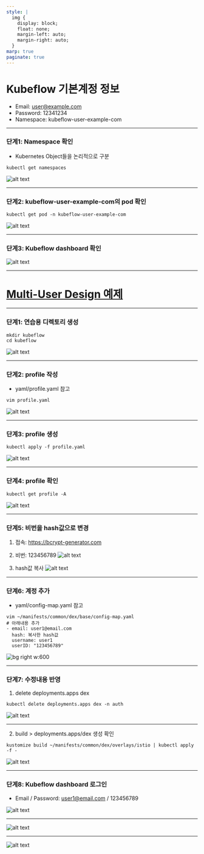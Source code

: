```yaml
---
style: |
  img {
    display: block;
    float: none;
    margin-left: auto;
    margin-right: auto;
  }
marp: true
paginate: true
---
```

# Kubeflow 기본계정 정보
- Email: user@example.com
- Password: 12341234
- Namespace: kubeflow-user-example-com

---
### 단계1: Namespace 확인
- Kubernetes Object들을 논리적으로 구분 
```shell
kubectl get namespaces
```
![alt text](./img/image.png)

---
### 단계2: kubeflow-user-example-com의 pod 확인 
```shell
kubectl get pod -n kubeflow-user-example-com
```
![alt text](./img/image-1.png)

---
### 단계3: Kubeflow dashboard 확인 
![alt text](./img/image-2.png)

---
# [Multi-User Design 예제](https://v1-5-branch.kubeflow.org/docs/components/multi-tenancy/getting-started/)

---
### 단계1: 연습용 디렉토리 생성
```shell
mkdir kubeflow
cd kubeflow
```
![alt text](./img/image-3.png)

---
### 단계2: profile 작성
- yaml/profile.yaml 참고 
```shell
vim profile.yaml
```
![alt text](./img/image-4.png)

---
### 단계3: profile 생성
```shell
kubectl apply -f profile.yaml
```
![alt text](./img/image-5.png)

---
### 단계4: profile 확인
```shell
kubectl get profile -A
```
![alt text](./img/image-6.png)

---
### 단계5: 비번을 hash값으로 변경
1. 접속: https://bcrypt-generator.com
2. 비번: 123456789
![alt text](./img/image-7.png)

3. hash값 복사 
![alt text](./img/image-8.png)

---
### 단계6: 계정 추가  
- yaml/config-map.yaml 참고
```shell
vim ~/manifests/common/dex/base/config-map.yaml
# 아래내용 추가 
- email: user1@email.com
  hash: 복사한 hash값
  username: user1
  userID: "123456789"
```
![bg right w:600](./img/image-9.png)

---
### 단계7: 수정내용 반영 
1. delete deployments.apps dex 
```shell
kubectl delete deployments.apps dex -n auth
```
![alt text](./img/image-10.png)

---
2. build > deployments.apps/dex 생성 확인 
```shell
kustomize build ~/manifests/common/dex/overlays/istio | kubectl apply -f -
```
![alt text](./img/image-11.png)

---
### 단계8: Kubeflow dashboard 로그인
- Email / Password: user1@email.com / 123456789

![alt text](./img/image-12.png)

---
![alt text](./img/image-13.png)

---
![alt text](./img/image-14.png)




